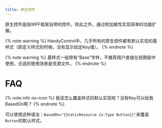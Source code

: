```yaml
---
title: 原生控件
---
```


原生控件是指WPF框架自带的控件，除此之外，通过附加属性实现简单的功能扩展。

{% note warning %}
HandyControl中，几乎所有的原生控件都有默认实现的基样式（即定义样式的时候，没有显示给定Key值）。
{% endnote %}

{% note warning %}
基样式一般带有“Base”字样，不推荐用户直接在视图层中使用，合适的使用场景是资源文件。
{% endnote %}

# FAQ

{% note info no-icon %}
我该怎么覆盖样式的默认实现呢？没有Key可以给我BasedOn啊？
{% endnote %}

可以使用这种语法：`BasedOn="{StaticResource {x:Type Button}}"`来覆盖`Button`的默认样式。